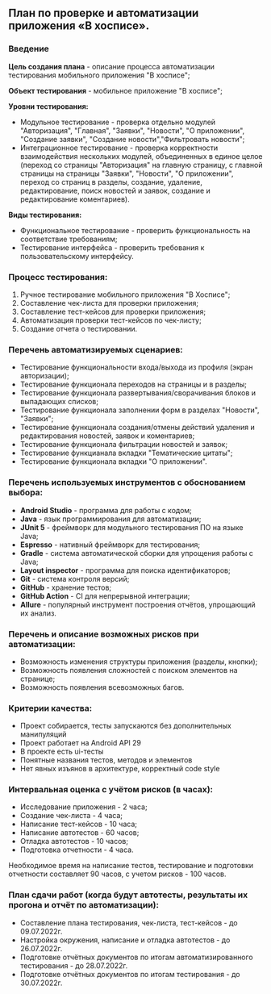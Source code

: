## План по проверке и автоматизации приложения «В хосписе».

### Введение
**Цель создания плана** - описание процесса автоматизации тестирования мобильного приложения "В хосписе";

**Объект тестирования** - мобильное приложение "В хосписе";

**Уровни тестирования:**
* Модульное тестирование -  проверка отдельно модулей "Авторизация", "Главная", "Заявки", "Новости", "О приложении", "Создание заявки", "Создание новости","Фильтровать новости";
* Интеграционное тестирование - проверка корректности взаимодействия нескольких модулей, объединенных в единое целое (переход со страницы "Авторизация" на главную страницу, с главной страницы на страницы "Заявки", "Новости", "О приложении", переход со страниц в разделы, создание, удаление, редактирование, поиск новостей и заявок, создание и редактирование коментариев).

**Виды тестирования:**
* Функциональное тестирование - проверить функциональность на соответствие требованиям;
* Тестирование интерфейса - проверить требования к пользовательскому интерфейсу.

### Процесс тестирования:
1. Ручное тестирование мобильного приложения "В Хосписе";
2. Составление чек-листа для проверки приложения;
3. Составление тест-кейсов для проверки приложения;
4. Автоматизация проверки тест-кейсов по чек-листу;
5. Создание отчета о тестировании.

### Перечень автоматизируемых сценариев:
- Тестирование функциональности входа/выхода из профиля (экран авторизации);
- Тестирование функционала переходов на страницы и в разделы;
- Тестирование функционала развертывания/сворачивания блоков и выпадающих списков;
- Тестирование функционала заполнении форм в разделах "Новости", "Заявки";
- Тестирование функционала создания/отмены действий удаления и редактирования новостей, заявок и коментариев;
- Тестирование функционала фильтрации новостей и заявок;
- Тестирование функцианала вкладки "Тематические цитаты";
- Тестирование функционала вкладки "О приложении".

### Перечень используемых инструментов с обоснованием выбора:
* **Android Studio** - программа для работы с кодом;
* **Java** - язык программирования для автоматизации;
* **JUnit 5** - фреймворк для модульного тестирования ПО на языке Java;
* **Espresso** - нативный фреймворк для тестирования;
* **Gradle** - система автоматической сборки для упрощения работы с Java;
* **Layout inspector** - программа для поиска идентификаторов;
* **Git** - система контроля версий;
* **GitHub** - хранение тестов;
* **GitHub Action** - CI для непрерывной интеграции;
* **Allure** - популярный инструмент построения отчётов, упрощающий их анализ.

### Перечень и описание возможных рисков при автоматизации:
* Возможность изменения структуры приложения (разделы, кнопки);
* Возможность появления сложностей с поиском элементов на странице;
* Возможность появления всевозможных багов.

### Критерии качества:
- Проект собирается, тесты запускаются без дополнительных манипуляций
- Проект работает на Android API 29
- В проекте есть ui-тесты
- Понятные названия тестов, методов и элементов
- Нет явных изъянов в архитектуре, корректный code style

### Интервальная оценка с учётом рисков (в часах):
* Исследование приложения - 2 часа;
* Создание чек-листа - 4 часа;
* Написание тест-кейсов - 10 часа;
* Написание автотестов - 60 часов;
* Отладка автотестов - 10 часов;
* Подготовка отчетности - 4 часа.

Необходимое время на написание тестов, тестирование и подготовки отчетности составляет 90 часов, с учетом рисков - 100 часов.

### План сдачи работ (когда будут автотесты, результаты их прогона и отчёт по автоматизации):
* Составление плана тестирования, чек-листа, тест-кейсов - до 09.07.2022г.
* Настройка окружения, написание и отладка автотестов - до 26.07.2022г.
* Подготовке отчётных документов по итогам автоматизированного тестирования - до 28.07.2022г.
* Подготовке отчётных документов по итогам тестирования - до 30.07.2022г.